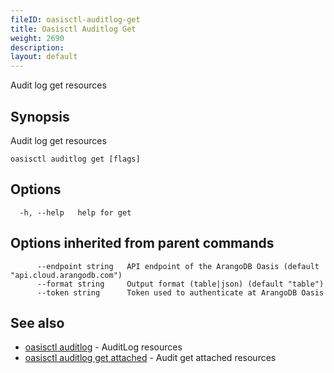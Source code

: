 ```yaml
---
fileID: oasisctl-auditlog-get
title: Oasisctl Auditlog Get
weight: 2690
description: 
layout: default
---
```

Audit log get resources

## Synopsis

Audit log get resources

```
oasisctl auditlog get [flags]
```

## Options

```
  -h, --help   help for get
```

## Options inherited from parent commands

```
      --endpoint string   API endpoint of the ArangoDB Oasis (default "api.cloud.arangodb.com")
      --format string     Output format (table|json) (default "table")
      --token string      Token used to authenticate at ArangoDB Oasis
```

## See also

* [oasisctl auditlog]()	 - AuditLog resources
* [oasisctl auditlog get attached](oasisctl-auditlog-get-attached)	 - Audit get attached resources

